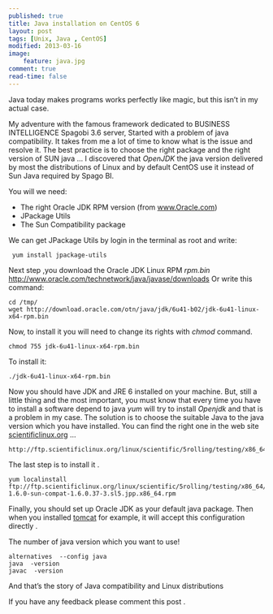 ```yaml
---
published: true
title: Java installation on CentOS 6
layout: post
tags: [Unix, Java , CentOS]
modified: 2013-03-16 
image: 
    feature: java.jpg
comment: true
read-time: false
---
```




Java today makes programs works perfectly like magic, but this isn’t in my actual case.

My adventure with the famous framework dedicated to BUSINESS INTELLIGENCE Spagobi 3.6 server, Started with a problem of java compatibility. It takes from me a lot of time to know what is the issue and resolve it.
The best practice is to choose the right package and the right version of SUN java ... I discovered that _OpenJDK_ the java version delivered by most the distributions of Linux and by default CentOS use it instead of Sun Java required by Spago BI.


You will we need:

 - The right Oracle JDK RPM version (from www.Oracle.com)
 - JPackage Utils
 - The Sun Compatibility package


We can get JPackage Utils by login in the terminal as root and write:

     yum install jpackage-utils
    
Next step ,you download the Oracle JDK Linux RPM _rpm.bin_ http://www.oracle.com/technetwork/java/javase/downloads
Or write this command:

    cd /tmp/
    wget http://download.oracle.com/otn/java/jdk/6u41-b02/jdk-6u41-linux-x64-rpm.bin
  
Now, to install it you will need to change its rights with _chmod_ command.

    chmod 755 jdk-6u41-linux-x64-rpm.bin
    
To install it:

    ./jdk-6u41-linux-x64-rpm.bin
  
Now you should have JDK and JRE 6 installed on your machine. But, still a little thing and the most important, you must know that every time you have to install a software depend to java _yum_ will try to install _Openjdk_ and that is a problem in my case.
The solution is to choose the suitable Java  to the java version which you have installed.
You can find the right one in the web site [scientificlinux.org](http://www.scientificlinux.org) … 

    http://ftp.scientificlinux.org/linux/scientific/5rolling/testing/x86_64/

The last step is to install it .

    yum localinstall ftp://ftp.scientificlinux.org/linux/scientific/5rolling/testing/x86_64/java/java-1.6.0-sun-compat-1.6.0.37-3.sl5.jpp.x86_64.rpm

Finally, you should set up Oracle JDK as your default java package. Then when you installed [tomcat](http://tomcat.apache.org/) for example, it will accept this configuration directly . 

The number of java version which you want to use!

    alternatives  --config java
    java  -version
    javac  -version

And that’s the story of Java compatibility and Linux distributions

If you have any feedback please comment this post . 
